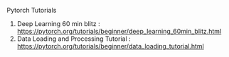 Pytorch Tutorials

1. Deep Learning 60 min blitz : https://pytorch.org/tutorials/beginner/deep_learning_60min_blitz.html
2. Data Loading and Processing Tutorial : https://pytorch.org/tutorials/beginner/data_loading_tutorial.html
